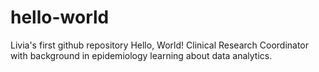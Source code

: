 # hello-world
Livia's first github repository
Hello, World! 
Clinical Research Coordinator with background in epidemiology learning about data analytics.
